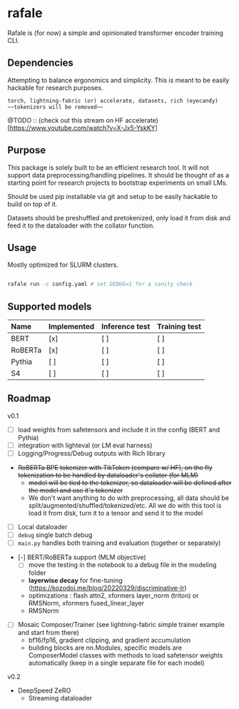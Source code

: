 # rafale

Rafale is (for now) a simple and opinionated transformer encoder training CLI.

## Dependencies

Attempting to balance ergonomics and simplicity. This is meant to be easily hackable for research purposes.

```
torch, lightning-fabric (or) accelerate, datasets, rich (eyecandy) ~~tokenizers will be removed~~
```

@TODO :: (check out this stream on HF accelerate)[https://www.youtube.com/watch?v=X-Jx5-YskKY]


## Purpose

This package is solely built to be an efficient research tool. It will not support data preprocessing/handling
pipelines. It should be thought of as a starting point for research projects to bootstrap experiments on small LMs.

Should be used pip installable via git and setup to be easily hackable to build on top of it.

Datasets should be preshuffled and pretokenized, only load it from disk and feed it to the dataloader with the collator
function.

## Usage

Mostly optimized for SLURM clusters.

```sh

rafale run -c config.yaml # set DEBUG=1 for a sanity check

```

## Supported models


| Name    | Implemented | Inference test | Training test |
|:--------|:------------|:---------------|:--------------|
| BERT    | [x]         | [ ]            | [ ]           |
| RoBERTa | [x]         | [ ]            | [ ]           |
| Pythia  | [ ]         | [ ]            | [ ]           |
| S4      | [ ]         | [ ]            | [ ]           |


## Roadmap

v0.1
- [ ] load weights from safetensors and include it in the config (BERT and Pythia)
- [ ] integration with lighteval (or LM eval harness)
- [ ] Logging/Progress/Debug outputs with Rich library
- ~~RoBERTa BPE tokenizer with TikToken (compare w/ HF), on the fly tokenization to be handled by dataloader's
      collator (for MLM)~~
    - ~~model will be tied to the tokenizer, so dataloader will be defined after the model and use it's tokenizer~~
    - We don't want anything to do with preprocessing, all data should be split/augmented/shuffled/tokenized/etc. All we
      do with this tool is load it from disk, turn it to a tensor and send it to the model
- [ ] Local dataloader
- [ ] ```debug``` single batch debug
- [ ] ```main.py``` handles both training and evaluation (together or separately)
- [-] BERT/RoBERTa support (MLM objective)
  + [ ] move the testing in the notebook to a debug file in the modeling folder
  + **layerwise decay** for fine-tuning (https://kozodoi.me/blog/20220329/discriminative-lr)
  + optimizations : flash attn2, xformers layer_norm (triton) or RMSNorm, xformers fused_linear_layer
  + RMSNorm
- [ ] Mosaic Composer/Trainer (see lightning-fabric simple trainer example and start from there)
  + bf16/fp16, gradient clipping, and gradient accumulation
  + building blocks are nn.Modules, specific models are ComposerModel classes with methods to load safetensor weights
    automatically (keep in a single separate file for each model)

v0.2
- DeepSpeed ZeRO
  - Streaming dataloader
